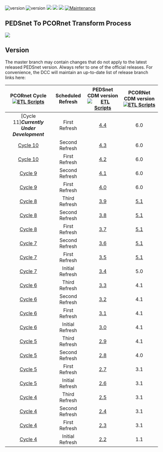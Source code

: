 ![version](https://img.shields.io/badge/PCORnetversion-6.0-blue)
![version](https://img.shields.io/badge/PEDSnetversion-4.3-orange)
[![](https://img.shields.io/badge/python-3.4+-blue.svg)](https://www.python.org/downloads/) 
[![](https://img.shields.io/badge/PostgreSQL-13.4+-blue.svg)](https://www.postgresql.org/downloads/)
[![](https://img.shields.io/badge/Datavant-3.5+-blue.svg)](https://datavant.com)
[![Maintenance](https://img.shields.io/badge/Maintained%3F-yes-green.svg)](https://github.com/PEDSnet/pedsnetcdm_to_pcornetcdm/graphs/commit-activity)




## PEDSnet To PCORnet Transform Process
![](./doc/pedsnet_pcornet_operations.jpg)

## Version
The master branch may contain changes that do not apply to the latest released PEDSnet version. Always refer to one of the official releases. For convenience, the DCC will maintain an up-to-date list of release branch links here:

PCORnet Cycle [![ETL Scripts](https://img.shields.io/badge/ETLScripts--<COLOR>.svg)](https://shields.io/)| Scheduled Refresh | PEDSnet CDM version [![ETL Scripts](https://img.shields.io/badge/docs--<COLOR>.svg)](https://shields.io/) |PCORNet CDM version [![ETL Scripts](https://img.shields.io/badge/docs--<COLOR>.svg)](https://shields.io/)|
:--------:|:-----------: | :----: | :---: | 
[Cycle 11]***Currently Under Development***| First Refresh |[4.4](https://github.com/PEDSnet/Data_Models/tree/pedsnet_v4.4.0_1/) |6.0 | 
[Cycle 10](https://github.com/PEDSnet/pedsnetcdm_to_pcornetcdm/tree/v4.3_to_v6.0)| Second Refresh |[4.3](https://github.com/PEDSnet/Data_Models/tree/pedsnet_v4.3.0_1/) |6.0 | 
[Cycle 10](https://github.com/PEDSnet/pedsnetcdm_to_pcornetcdm/tree/v4.2_to_v6.0) | First Refresh |[4.2](https://github.com/PEDSnet/Data_Models/tree/pedsnet_v4.2.0_1/) |6.0 | 
[Cycle 9](https://github.com/PEDSnet/pedsnetcdm_to_pcornetcdm/tree/v4.1_to_v6.0) | Second Refresh |[4.1](https://github.com/PEDSnet/Data_Models/tree/pedsnet_v4.1.0_1/) |6.0 | 
[Cycle 9](https://github.com/PEDSnet/pedsnetcdm_to_pcornetcdm/tree/v4.0_to_v6.0) | First Refresh |[4.0](https://github.com/PEDSnet/Data_Models/tree/pedsnet_v4.0.0_1/) |6.0 | 
[Cycle 8](https://github.com/PEDSnet/pedsnetcdm_to_pcornetcdm/tree/v3.9_to_v5.1)|Third Refresh |[3.9](https://github.com/PEDSnet/Data_Models/tree/pedsnet_v3.9.0_1/) |[5.1](https://pcornet.org/wp-content/uploads/2019/09/PCORnet-Common-Data-Model-v51-2019_09_12.pdf)|
[Cycle 8](https://github.com/PEDSnet/pedsnetcdm_to_pcornetcdm/tree/v3.8_to_v5.1)|Second Refresh |[3.8](https://github.com/PEDSnet/Data_Models/tree/pedsnet_v3.8.0_1/) |[5.1](https://pcornet.org/wp-content/uploads/2019/09/PCORnet-Common-Data-Model-v51-2019_09_12.pdf)|
[Cycle 8](https://github.com/PEDSnet/pedsnetcdm_to_pcornetcdm/tree/v3.7_to_v5.1)|First Refresh |[3.7](https://github.com/PEDSnet/Data_Models/tree/pedsnet_v3.7.0_1/) |[5.1](https://pcornet.org/wp-content/uploads/2019/09/PCORnet-Common-Data-Model-v51-2019_09_12.pdf)|
[Cycle 7](https://github.com/PEDSnet/pedsnetcdm_to_pcornetcdm/tree/v3.6_to_v5.1)|Second Refresh |[3.6](https://github.com/PEDSnet/Data_Models/tree/pedsnet_v3.6.0_1/) |[5.1](https://pcornet.org/wp-content/uploads/2019/09/PCORnet-Common-Data-Model-v51-2019_09_12.pdf)|
[Cycle 7](https://github.com/PEDSnet/pedsnetcdm_to_pcornetcdm/tree/v3.5_to_v5.1)|First Refresh |[3.5](https://github.com/PEDSnet/Data_Models/tree/pedsnet_v3.5.0_1/) |[5.1](https://pcornet.org/wp-content/uploads/2019/09/PCORnet-Common-Data-Model-v51-2019_09_12.pdf)|
[Cycle 7](https://github.com/PEDSnet/pedsnetcdm_to_pcornetcdm/tree/v3.4_to_v5.0)|Initial Refresh |[3.4](https://github.com/PEDSnet/Data_Models/tree/pedsnet_v3.4.0_1/) |5.0|
[Cycle 6](https://github.com/PEDSnet/pedsnetcdm_to_pcornetcdm/tree/v3.3_to_v4.1)|Third Refresh |[3.3](https://github.com/PEDSnet/Data_Models/tree/pedsnet_v3.3.0_1/) |4.1|
[Cycle 6](https://github.com/PEDSnet/pedsnetcdm_to_pcornetcdm/tree/v3.2_to_v4.1)|Second Refresh |[3.2](https://github.com/PEDSnet/Data_Models/tree/pedsnet_v3.2.0_1/) |4.1|
[Cycle 6](https://github.com/PEDSnet/pedsnetcdm_to_pcornetcdm/tree/v3.1_to_v4.1)|First Refresh |[3.1](https://github.com/PEDSnet/Data_Models/tree/pedsnet_v3.1.0_1/) |4.1|
[Cycle 6](https://github.com/PEDSnet/pedsnetcdm_to_pcornetcdm/tree/v3.0_to_v4.1)|Initial Refresh |[3.0](https://github.com/PEDSnet/Data_Models/tree/pedsnet_v3.0.0_1/) |4.1|
[Cycle 5](https://github.com/PEDSnet/pedsnetcdm_to_pcornetcdm/tree/v2.9_to_v4.1)|Third Refresh |[2.9](https://github.com/PEDSnet/Data_Models/tree/pedsnet_v2.9.0_1/) |4.1|
[Cycle 5](https://github.com/PEDSnet/pedsnetcdm_to_pcornetcdm/tree/v2.8_to_v4.0)|Second Refresh |[2.8](https://github.com/PEDSnet/Data_Models/tree/pedsnet_v2.8.0_1/) |4.0|
[Cycle 5](https://github.com/PEDSnet/pedsnetcdm_to_pcornetcdm/tree/v2.7_to_v3.1)|First Refresh |[2.7](https://github.com/PEDSnet/Data_Models/tree/pedsnet_v2.7.0_1/) |3.1|
[Cycle 5](https://github.com/PEDSnet/pedsnetcdm_to_pcornetcdm/tree/v2.6_to_v3.1)|Initial Refresh |[2.6](https://github.com/PEDSnet/Data_Models/tree/pedsnet_v2.6.0_1/) |3.1|
[Cycle 4](https://github.com/PEDSnet/pedsnetcdm_to_pcornetcdm/tree/v2.5_to_v3.1)|Third Refresh |[2.5](https://github.com/PEDSnet/Data_Models/tree/pedsnet_v2.5.0_1/) |3.1|
[Cycle 4](https://github.com/PEDSnet/pedsnetcdm_to_pcornetcdm/tree/v2_to_v3.1)|Second Refresh |[2.4](https://github.com/PEDSnet/Data_Models/tree/pedsnet_v2.4.0_1/) |3.1|
[Cycle 4](https://github.com/PEDSnet/pedsnetcdm_to_pcornetcdm/tree/v2_to_v3)|First Refresh |[2.3](https://github.com/PEDSnet/Data_Models/tree/pedsnet_v2.3.0_1/) |3.1|
[Cycle 4](https://github.com/PEDSnet/pedsnetcdm_to_pcornetcdm/tree/v1_to_v1)|Initial Refresh |[2.2](https://github.com/PEDSnet/Data_Models/tree/pedsnet_v2.2.0_1/) |1.1|
